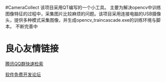 #CameraCollect
该项目采用QT编写的一个小工具。
主要为解决opencv中训练图像特征的过程中，采集图片比较麻烦的问题。该项目采用连接电脑的USB摄像头，提供多种模式采集图像，并生成opencv_traincascade.exe的训练环境与脚本。
不断完善中

 # 良心友情链接

[腾讯QQ群快速检索](http://u.720life.cn/s/8cf73f7c)

[软件免费开发论坛](http://u.720life.cn/s/bbb01dc0)